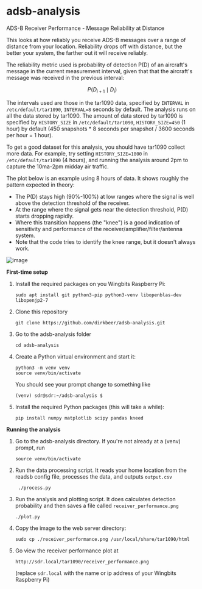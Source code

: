 # adsb-analysis

ADS-B Receiver Performance - Message Reliability at Distance

This looks at how reliably you receive ADS-B messages over a range of distance from your location. Reliability drops off with distance, but the better your system, the farther out it will receive reliably.

The reliability metric used is probability of detection P(D) of an aircraft's message in the current measurement interval, given that that the aircraft's message was received in the previous interval:

$$
P(D_{i+1} \mid D_i)
$$

The intervals used are those in the tar1090 data, specified by `INTERVAL` in `/etc/default/tar1090`, `INTERVAL=8` seconds by default. The analysis runs on all the data stored by tar1090. The amount of data stored by tar1090 is specified by `HISTORY_SIZE` in `/etc/default/tar1090`, `HISTORY_SIZE=450` (1 hour) by default (450 snapshots * 8 seconds per snapshot / 3600 seconds per hour = 1 hour).

To get a good dataset for this analysis, you should have tar1090 collect more data. For example, try setting `HISTORY_SIZE=1800` in `/etc/default/tar1090` (4 hours), and running the analysis around 2pm to capture the 10ma-2pm midday air traffic.

The plot below is an example using 8 hours of data. It shows roughly the pattern expected in theory:

* The P(D) stays high (90%-100%) at low ranges where the signal is well above the detection threshold of the receiver. 
* At the range where the signal gets near the detection threshold, P(D) starts dropping rapidly.
* Where this transition happens (the "knee") is a good indication of sensitivity and performance of the receiver/amplifier/filter/antenna system.
* Note that the code tries to identify the knee range, but it doesn't always work. 

![image](https://github.com/dirkbeer/adsb-analysis/assets/6425332/4244aba7-1f9b-4f98-bbc3-c5f44252286f)

**First-time setup**

1) Install the required packages on you Wingbits Raspberry Pi:
   ```
   sudo apt install git python3-pip python3-venv libopenblas-dev libopenjp2-7
   ```
2) Clone this repository
   ```
   git clone https://github.com/dirkbeer/adsb-analysis.git
   ```
3) Go to the adsb-analysis folder
   ```
   cd adsb-analysis
   ```
4) Create a Python virtual environment and start it: 
   ```
   python3 -m venv venv
   source venv/bin/activate
   ```
    You should see your prompt change to something like
    ```
    (venv) sdr@sdr:~/adsb-analysis $
    ```
5) Install the required Python packages (this will take a while): 
   ```
   pip install numpy matplotlib scipy pandas kneed
   ```

**Running the analysis**
1) Go to the adsb-analysis directory. If you're not already at a (venv) prompt, run
   ```
   source venv/bin/activate
   ```
3) Run the data processing script. It reads your home location from the readsb config file, processes the data, and outputs `output.csv`
   ```
    ./process.py
    ```
4) Run the analysis and plotting script. It does calculates detection probability and then saves a file called `receiver_performance.png`
    ```
    ./plot.py
    ```
5) Copy the image to the web server directory:
    ```
    sudo cp ./receiver_performance.png /usr/local/share/tar1090/html
    ```
6) Go view the receiver performance plot at
    ```
    http://sdr.local/tar1090/receiver_performance.png
    ```
    (replace `sdr.local` with the name or ip address of your Wingbits Raspberry Pi)
